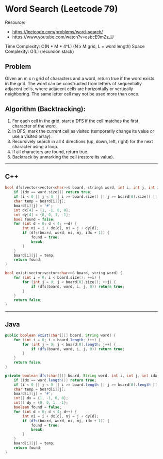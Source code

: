 # Word Search (Leetcode 79)

Resource:
- https://leetcode.com/problems/word-search/
- https://www.youtube.com/watch?v=asbcE9mZz_U

Time Complexity: O(N * M * 4^L) (N x M grid, L = word length)
Space Complexity: O(L) (recursion stack)

## Problem
Given an m x n grid of characters and a word, return true if the word exists in the grid. The word can be constructed from letters of sequentially adjacent cells, where adjacent cells are horizontally or vertically neighboring. The same letter cell may not be used more than once.

## Algorithm (Backtracking):
1. For each cell in the grid, start a DFS if the cell matches the first character of the word.
2. In DFS, mark the current cell as visited (temporarily change its value or use a visited array).
3. Recursively search in all 4 directions (up, down, left, right) for the next character using a loop.
4. If all characters are found, return true.
5. Backtrack by unmarking the cell (restore its value).

---

## C++
```cpp
bool dfs(vector<vector<char>>& board, string& word, int i, int j, int idx) {
    if (idx == word.size()) return true;
    if (i < 0 || j < 0 || i >= board.size() || j >= board[0].size() || board[i][j] != word[idx]) return false;
    char temp = board[i][j];
    board[i][j] = '#';
    int dx[4] = {1, -1, 0, 0};
    int dy[4] = {0, 0, 1, -1};
    bool found = false;
    for (int d = 0; d < 4; ++d) {
        int ni = i + dx[d], nj = j + dy[d];
        if (dfs(board, word, ni, nj, idx + 1)) {
            found = true;
            break;
        }
    }
    board[i][j] = temp;
    return found;
}

bool exist(vector<vector<char>>& board, string word) {
    for (int i = 0; i < board.size(); ++i) {
        for (int j = 0; j < board[0].size(); ++j) {
            if (dfs(board, word, i, j, 0)) return true;
        }
    }
    return false;
}
```

---

## Java
```java
public boolean exist(char[][] board, String word) {
    for (int i = 0; i < board.length; i++) {
        for (int j = 0; j < board[0].length; j++) {
            if (dfs(board, word, i, j, 0)) return true;
        }
    }
    return false;
}

private boolean dfs(char[][] board, String word, int i, int j, int idx) {
    if (idx == word.length()) return true;
    if (i < 0 || j < 0 || i >= board.length || j >= board[0].length || board[i][j] != word.charAt(idx)) return false;
    char temp = board[i][j];
    board[i][j] = '#';
    int[] dx = {1, -1, 0, 0};
    int[] dy = {0, 0, 1, -1};
    boolean found = false;
    for (int d = 0; d < 4; d++) {
        int ni = i + dx[d], nj = j + dy[d];
        if (dfs(board, word, ni, nj, idx + 1)) {
            found = true;
            break;
        }
    }
    board[i][j] = temp;
    return found;
}
```
